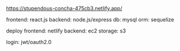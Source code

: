 https://stupendous-concha-475cb3.netlify.app/

frontend: react.js
backend: node.js/express
db: mysql
orm: sequelize

deploy
frontend: netlify
backend: ec2
storage: s3

login: jwt/oauth2.0
